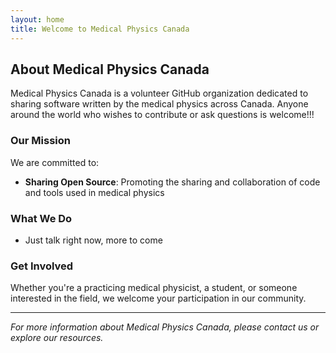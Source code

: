 ```yaml
---
layout: home
title: Welcome to Medical Physics Canada
---
```


## About Medical Physics Canada

Medical Physics Canada is a volunteer GitHub organization dedicated to sharing software written by the medical physics across Canada. Anyone around the world who wishes to contribute or ask questions is welcome!!!

### Our Mission

We are committed to:

- **Sharing Open Source**: Promoting the sharing and collaboration of code and tools used in medical physics

### What We Do

- Just talk right now, more to come

### Get Involved

Whether you're a practicing medical physicist, a student, or someone interested in the field, we welcome your participation in our community.

---

*For more information about Medical Physics Canada, please contact us or explore our resources.*
